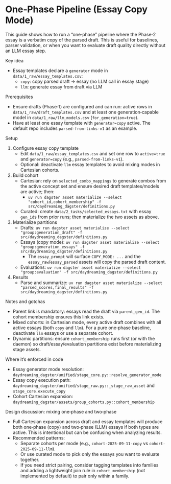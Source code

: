 # One‑Phase Pipeline (Essay Copy Mode)

This guide shows how to run a “one‑phase” pipeline where the Phase‑2 essay is a verbatim copy of the parsed draft. This is useful for baselines, parser validation, or when you want to evaluate draft quality directly without an LLM essay step.

Key idea
- Essay templates declare a `generator` mode in `data/1_raw/essay_templates.csv`:
  - `copy`: copy parsed draft → essay (no LLM call in essay stage)
  - `llm`: generate essay from draft via LLM

Prerequisites
- Ensure drafts (Phase‑1) are configured and can run: active rows in `data/1_raw/draft_templates.csv` and at least one generation‑capable model in `data/1_raw/llm_models.csv` (`for_generation=true`).
- Have at least one essay template with `generator=copy` active. The default repo includes `parsed-from-links-v1` as an example.

Setup
1) Configure essay copy template
   - Edit `data/1_raw/essay_templates.csv` and set one row to `active=true` and `generator=copy` (e.g., `parsed-from-links-v1`).
   - Optional: deactivate `llm` essay templates to avoid mixing modes in Cartesian cohorts.
2) Build cohort
   - Cartesian: rely on `selected_combo_mappings` to generate combos from the active concept set and ensure desired draft templates/models are active; then:
     - `uv run dagster asset materialize --select "cohort_id,cohort_membership" -f src/daydreaming_dagster/definitions.py`
   - Curated: create `data/2_tasks/selected_essays.txt` with essay `gen_id`s from prior runs; then materialize the two assets as above.
3) Materialize partitions
   - Drafts: `uv run dagster asset materialize --select "group:generation_draft" -f src/daydreaming_dagster/definitions.py`
   - Essays (copy mode): `uv run dagster asset materialize --select "group:generation_essays" -f src/daydreaming_dagster/definitions.py`
     - The `essay_prompt` will surface `COPY_MODE: ...` and the `essay_raw`/`essay_parsed` assets will copy the parsed draft content.
   - Evaluations: `uv run dagster asset materialize --select "group:evaluation" -f src/daydreaming_dagster/definitions.py`
4) Results
   - Parse and summarize: `uv run dagster asset materialize --select "parsed_scores,final_results" -f src/daydreaming_dagster/definitions.py`

Notes and gotchas
- Parent link is mandatory: essays read the draft via `parent_gen_id`. The cohort membership ensures this link exists.
- Mixed cohorts: in Cartesian mode, every active draft combines with all active essays (both `copy` and `llm`). For a pure one‑phase baseline, deactivate `llm` essays or use a separate cohort.
- Dynamic partitions: ensure `cohort_membership` runs first (or with the daemon) so draft/essay/evaluation partitions exist before materializing stage assets.

Where it’s enforced in code
- Essay generator mode resolution: `daydreaming_dagster/unified/stage_core.py::resolve_generator_mode`
- Essay copy execution path: `daydreaming_dagster/unified/stage_raw.py::_stage_raw_asset` and `stage_core.execute_copy`
- Cohort Cartesian expansion: `daydreaming_dagster/assets/group_cohorts.py::cohort_membership`

Design discussion: mixing one‑phase and two‑phase
- Full Cartesian expansion across draft and essay templates will produce both one‑phase (copy) and two‑phase (LLM) essays if both types are active. This is intentional but can be confusing when analyzing results.
- Recommended patterns:
  - Separate cohorts per mode (e.g., `cohort-2025-09-11-copy` vs `cohort-2025-09-11-llm`).
  - Or use curated mode to pick only the essays you want to evaluate together.
  - If you need strict pairing, consider tagging templates into families and adding a lightweight join rule in `cohort_membership` (not implemented by default) to pair only within a family.
